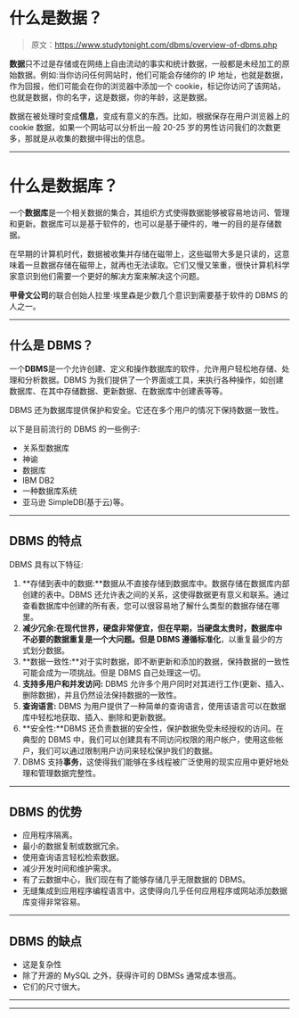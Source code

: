# 什么是数据？

> 原文：<https://www.studytonight.com/dbms/overview-of-dbms.php>

**数据**只不过是存储或在网络上自由流动的事实和统计数据，一般都是未经加工的原始数据。例如:当你访问任何网站时，他们可能会存储你的 IP 地址，也就是数据，作为回报，他们可能会在你的浏览器中添加一个 cookie，标记你访问了该网站，也就是数据，你的名字，这是数据，你的年龄，这是数据。

数据在被处理时变成**信息**，变成有意义的东西。比如，根据保存在用户浏览器上的 cookie 数据，如果一个网站可以分析出一般 20-25 岁的男性访问我们的次数更多，那就是从收集的数据中得出的信息。

* * *

# 什么是数据库？

一个**数据库**是一个相关数据的集合，其组织方式使得数据能够被容易地访问、管理和更新。数据库可以是基于软件的，也可以是基于硬件的，唯一的目的是存储数据。

在早期的计算机时代，数据被收集并存储在磁带上，这些磁带大多是只读的，这意味着一旦数据存储在磁带上，就再也无法读取。它们又慢又笨重，很快计算机科学家意识到他们需要一个更好的解决方案来解决这个问题。

**甲骨文公司**的联合创始人拉里·埃里森是少数几个意识到需要基于软件的 DBMS 的人之一。

* * *

## 什么是 DBMS？

一个**DBMS**是一个允许创建、定义和操作数据库的软件，允许用户轻松地存储、处理和分析数据。DBMS 为我们提供了一个界面或工具，来执行各种操作，如创建数据库、在其中存储数据、更新数据、在数据库中创建表等等。

DBMS 还为数据库提供保护和安全。它还在多个用户的情况下保持数据一致性。

以下是目前流行的 DBMS 的一些例子:

*   关系型数据库
*   神谕
*   数据库
*   IBM DB2
*   一种数据库系统
*   亚马逊 SimpleDB(基于云)等。

* * *

## DBMS 的特点

DBMS 具有以下特征:

1.  **存储到表中的数据:**数据从不直接存储到数据库中。数据存储在数据库内部创建的表中。DBMS 还允许表之间的关系，这使得数据更有意义和联系。通过查看数据库中创建的所有表，您可以很容易地了解什么类型的数据存储在哪里。
2.  **减少冗余:**在现代世界，硬盘非常便宜，但在早期，当硬盘太贵时，数据库中不必要的数据重复是一个大问题。但是 DBMS 遵循**标准化**，以重复最少的方式划分数据。
3.  **数据一致性:**对于实时数据，即不断更新和添加的数据，保持数据的一致性可能会成为一项挑战。但是 DBMS 自己处理这一切。
4.  **支持多用户和并发访问:** DBMS 允许多个用户同时对其进行工作(更新、插入、删除数据)，并且仍然设法保持数据的一致性。
5.  **查询语言:** DBMS 为用户提供了一种简单的查询语言，使用该语言可以在数据库中轻松地获取、插入、删除和更新数据。
6.  **安全性:**DBMS 还负责数据的安全性，保护数据免受未经授权的访问。在典型的 DBMS 中，我们可以创建具有不同访问权限的用户帐户，使用这些帐户，我们可以通过限制用户访问来轻松保护我们的数据。
7.  DBMS 支持**事务**，这使得我们能够在多线程被广泛使用的现实应用中更好地处理和管理数据完整性。

* * *

## DBMS 的优势

*   应用程序隔离。
*   最小的数据复制或数据冗余。
*   使用查询语言轻松检索数据。
*   减少开发时间和维护需求。
*   有了云数据中心，我们现在有了能够存储几乎无限数据的 DBMS。
*   无缝集成到应用程序编程语言中，这使得向几乎任何应用程序或网站添加数据库变得非常容易。

* * *

## DBMS 的缺点

*   这是复杂性
*   除了开源的 MySQL 之外，获得许可的 DBMSs 通常成本很高。
*   它们的尺寸很大。

* * *

* * *